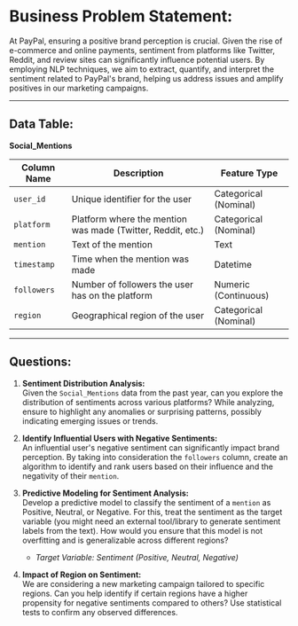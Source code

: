 # **Business Problem Statement:**  
At PayPal, ensuring a positive brand perception is crucial. Given the rise of e-commerce and online payments, sentiment from platforms like Twitter, Reddit, and review sites can significantly influence potential users. By employing NLP techniques, we aim to extract, quantify, and interpret the sentiment related to PayPal's brand, helping us address issues and amplify positives in our marketing campaigns.

---

## **Data Table:**

**Social_Mentions**  

| Column Name  | Description                                                  | Feature Type         |
|--------------|--------------------------------------------------------------|----------------------|
| `user_id`    | Unique identifier for the user                               | Categorical (Nominal)|
| `platform`   | Platform where the mention was made (Twitter, Reddit, etc.)  | Categorical (Nominal)|
| `mention`    | Text of the mention                                          | Text                 |
| `timestamp`  | Time when the mention was made                               | Datetime             |
| `followers`  | Number of followers the user has on the platform             | Numeric (Continuous) |
| `region`     | Geographical region of the user                              | Categorical (Nominal)|

---

## **Questions:**

1. **Sentiment Distribution Analysis:**  
Given the `Social_Mentions` data from the past year, can you explore the distribution of sentiments across various platforms? While analyzing, ensure to highlight any anomalies or surprising patterns, possibly indicating emerging issues or trends.

2. **Identify Influential Users with Negative Sentiments:**  
An influential user's negative sentiment can significantly impact brand perception. By taking into consideration the `followers` column, create an algorithm to identify and rank users based on their influence and the negativity of their `mention`.

3. **Predictive Modeling for Sentiment Analysis:**  
Develop a predictive model to classify the sentiment of a `mention` as Positive, Neutral, or Negative. For this, treat the sentiment as the target variable (you might need an external tool/library to generate sentiment labels from the text). How would you ensure that this model is not overfitting and is generalizable across different regions?

    - *Target Variable: Sentiment (Positive, Neutral, Negative)*

4. **Impact of Region on Sentiment:**  
We are considering a new marketing campaign tailored to specific regions. Can you help identify if certain regions have a higher propensity for negative sentiments compared to others? Use statistical tests to confirm any observed differences.

